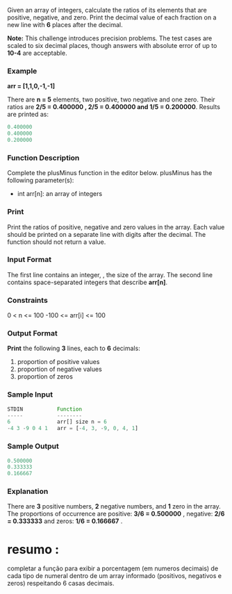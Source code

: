 Given an array of integers, calculate the ratios of its elements that are positive, negative, and zero. Print the decimal value of each fraction on a new line with __6__ places after the decimal.

__Note:__ This challenge introduces precision problems. The test cases are scaled to six decimal places, though answers with absolute error of up to __10-4__ are acceptable.

### Example

__arr = [1,1,0,-1,-1]__

There are __n = 5__ elements, two positive, two negative and one zero. Their ratios are __2/5 = 0.400000 , 2/5 = 0.400000  and 1/5 = 0.200000__. Results are printed as:

``` javascript
0.400000
0.400000
0.200000
```
### Function Description

Complete the plusMinus function in the editor below.
plusMinus has the following parameter(s):

* int arr[n]: an array of integers

### Print

Print the ratios of positive, negative and zero values in the array. Each value should be printed on a separate line with  digits after the decimal. The function should not return a value.

### Input Format

The first line contains an integer, , the size of the array.
The second line contains  space-separated integers that describe __arr[n]__.

### Constraints

0 < n <= 100
-100 <= arr[i] <= 100

### Output Format

__Print__ the following __3__ lines, each to __6__ decimals:

1. proportion of positive values
2. proportion of negative values
3. proportion of zeros

### Sample Input

``` javascript
STDIN           Function
-----           --------
6               arr[] size n = 6
-4 3 -9 0 4 1   arr = [-4, 3, -9, 0, 4, 1]
```
### Sample Output
``` javascript
0.500000
0.333333
0.166667
```  

### Explanation

There are __3__ positive numbers, __2__ negative numbers, and __1__ zero in the array.
The proportions of occurrence are positive: __3/6 = 0.500000__ , negative: __2/6 = 0.333333__ and zeros: __1/6 = 0.166667__ .


# resumo :
completar a função para exibir a porcentagem (em numeros decimais) de cada tipo de numeral dentro de um array informado (positivos, negativos e zeros) respeitando 6 casas decimais.